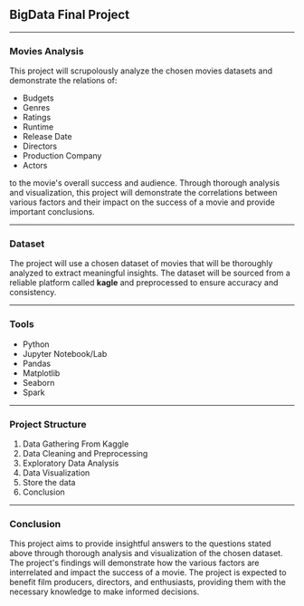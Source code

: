 ## BigData Final Project
***
### Movies Analysis
This project will scrupolously analyze the chosen movies datasets and demonstrate the relations of:
- Budgets
- Genres
- Ratings
- Runtime
- Release Date
- Directors
- Production Company
- Actors

to the movie's overall success and audience. Through thorough analysis and visualization, this project will demonstrate the correlations between various factors and their impact on the success of a movie and provide important conclusions.
***
### Dataset
The project will use a chosen dataset of movies that will be thoroughly analyzed to extract meaningful insights. 
The dataset will be sourced from a reliable platform called **kagle** and preprocessed to ensure accuracy and consistency.
***
### Tools
* Python
* Jupyter Notebook/Lab
* Pandas
* Matplotlib
* Seaborn
* Spark
***
### Project Structure
1. Data Gathering From Kaggle
2. Data Cleaning and Preprocessing
3. Exploratory Data Analysis
4. Data Visualization
5. Store the data
6. Conclusion
***
### Conclusion
This project aims to provide insightful answers to the questions stated above through thorough analysis and visualization of the chosen dataset. 
The project's findings will demonstrate how the various factors are interrelated and impact the success of a movie. The project is expected to benefit film producers, directors, and enthusiasts, providing them with the necessary knowledge to make informed decisions.
